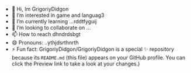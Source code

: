 - 👋 Hi, Im GrigoriyDidgon
- 👀 I’m interested in game and languag3
- 🌱 I’m currently learning ...rddtfyguij
- 💞️ I’m looking to collaborate on ...
- 📫 How to reach dhndrdsbgt
- 😄 Pronouns: ..ythjdsrthnrth
- ⚡ Fun fact:
GrigoriyDidgon/GrigoriyDidgon is a special ✨ repository because its `README.md` (this file) appears on your GitHub profile.
You can click the Preview link to take a look at your changes.)
